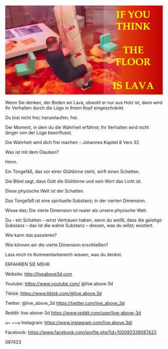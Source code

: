 ![Video cover image](../cover.jpg "cover photo")

Wenn Sie denken, der Boden sei Lava, obwohl er nur aus Holz ist, dann wird Ihr Verhalten durch die Lüge in Ihrem Kopf eingeschränkt.

Du bist nicht frei; herumlaufen; frei.

Der Moment, in dem du die Wahrheit erfährst; Ihr Verhalten wird nicht länger von der Lüge beeinflusst.

Die Wahrheit wird dich frei machen – Johannes Kapitel 8 Vers 32.

Was ist mit dem Glauben?

Hmm.

Ein Tongefäß, das vor einer Glühbirne steht, wirft einen Schatten.

Die Bibel sagt, dass Gott die Glühbirne und sein Wort das Licht ist.

Diese physische Welt ist der Schatten.

Das Tongefäß ist eine spirituelle Substanz; in der vierten Dimension.

Wisse das; Die vierte Dimension ist realer als unsere physische Welt.

Du – ein Schatten – wirst Vertrauen haben, wenn du weißt, dass die geistige Substanz – das ist die wahre Substanz – dessen, was du willst; existiert.

Wie kann das passieren?

Wie können wir die vierte Dimension erschließen?

Lass mich im Kommentarbereich wissen, was du denkst.

ERFAHREN SIE MEHR

Website: http://liveabove3d.com

Youtube: https://www.youtube.com/ @live.above.3d

Tiktok: https://www.tiktok.com/@live.above.3d

Twitter: @live_above_3d https://twitter.com/live_above_3d

Reddit: live-above-3d https://www.reddit.com/user/live-above-3d

u~ ~~u Instagram: https://www.instagram.com/live.above.3d/

Facebook: https://www.facebook.com/profile.php?id=100092339087423

087423